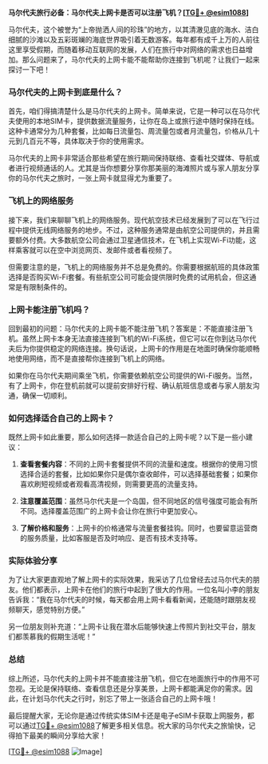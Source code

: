 **马尔代夫旅行必备：马尔代夫上网卡是否可以注册飞机？[[TG💪+ @esim1088](https://t.me/s/esim1088)]**

马尔代夫，这个被誉为“上帝抛洒人间的珍珠”的地方，以其清澈见底的海水、洁白细腻的沙滩以及五彩斑斓的海底世界吸引着无数游客。每年都有成千上万的人前往这里享受假期，而随着移动互联网的发展，人们在旅行中对网络的需求也日益增加。那么问题来了，马尔代夫的上网卡能不能帮助你连接到飞机呢？让我们一起来探讨一下吧！

### 马尔代夫的上网卡到底是什么？

首先，咱们得搞清楚什么是马尔代夫的上网卡。简单来说，它是一种可以在马尔代夫使用的本地SIM卡，提供数据流量服务，让你在岛上或旅行途中随时保持在线。这种卡通常分为几种套餐，比如每日流量包、周流量包或者月流量包，价格从几十元到几百元不等，具体取决于你的使用需求。

马尔代夫的上网卡非常适合那些希望在旅行期间保持联络、查看社交媒体、导航或者进行视频通话的人。尤其是当你想要分享你那美丽的海滩照片或与家人朋友分享你的马尔代夫之旅时，一张上网卡就显得尤为重要了。

### 飞机上的网络服务

接下来，我们来聊聊飞机上的网络服务。现代航空技术已经发展到了可以在飞行过程中提供无线网络服务的地步。不过，这种服务通常是由航空公司提供的，并且需要额外付费。大多数航空公司会通过卫星通信技术，在飞机上实现Wi-Fi功能，这样乘客就可以在空中浏览网页、发邮件或者看视频了。

但需要注意的是，飞机上的网络服务并不总是免费的。你需要根据航班的具体政策选择是否购买Wi-Fi套餐。有些航空公司可能会提供限时免费的试用机会，但这通常是有限制条件的。

### 上网卡能注册飞机吗？

回到最初的问题：马尔代夫的上网卡能不能注册飞机？答案是：不能直接注册飞机。虽然上网卡本身无法直接连接到飞机的Wi-Fi系统，但它可以在你到达马尔代夫后为你提供稳定的网络连接。换句话说，上网卡的作用是在地面时确保你能顺畅地使用网络，而不是直接帮你连接到飞机上的网络。

如果你在马尔代夫期间乘坐飞机，你需要依赖航空公司提供的Wi-Fi服务。当然，有了上网卡，你在登机前就可以提前安排好行程、确认航班信息或者与家人朋友沟通，确保一切顺利。

### 如何选择适合自己的上网卡？

既然上网卡如此重要，那么如何选择一款适合自己的上网卡呢？以下是一些小建议：

1. **查看套餐内容**：不同的上网卡套餐提供不同的流量和速度。根据你的使用习惯选择合适的套餐，比如如果你只是偶尔查收邮件，可以选择基础套餐；如果你喜欢刷短视频或者观看高清视频，则需要更高的流量支持。
   
2. **注意覆盖范围**：虽然马尔代夫是一个岛国，但不同地区的信号强度可能会有所不同。选择覆盖范围广的上网卡会让你在旅行中更加安心。

3. **了解价格和服务**：上网卡的价格通常与流量套餐挂钩。同时，也要留意运营商的服务质量，比如客服是否及时响应、是否有技术支持等。

### 实际体验分享

为了让大家更直观地了解上网卡的实际效果，我采访了几位曾经去过马尔代夫的朋友。他们都表示，上网卡在他们的旅行中起到了很大的作用。一位名叫小李的朋友告诉我：“我在马尔代夫的时候，每天都会用上网卡看看新闻，还能随时跟朋友视频聊天，感觉特别方便。”

另一位朋友则补充道：“上网卡让我在潜水后能够快速上传照片到社交平台，朋友们都羡慕我的假期生活呢！”

### 总结

综上所述，马尔代夫的上网卡并不能直接注册飞机，但它在地面旅行中的作用不可忽视。无论是保持联络、查看信息还是分享美景，上网卡都能满足你的需求。因此，在计划马尔代夫之行时，别忘了带上一张适合自己的上网卡哦！

最后提醒大家，无论你是通过传统实体SIM卡还是电子eSIM卡获取上网服务，都可以通过[TG💪+ @esim1088](https://t.me/s/esim1088)了解更多相关信息。祝大家的马尔代夫之旅愉快，记得拍下最美的瞬间分享给大家！

[[TG💪+ @esim1088](https://t.me/s/esim1088) ![Image](https://i.postimg.cc/4NQfJmqS/Snipaste-2025-05-13-00-14-12.png)]